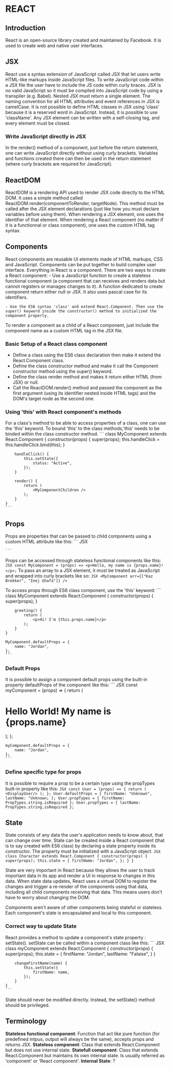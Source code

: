 # REACT

## Introduction

React is an open-source library created and maintained by Facebook. It is used to create web and native user interfaces.

## JSX

React use a syntax extension of JavaScript called JSX that let users write HTML-like markups inside JavaScript files.
To write JavaScript code within a JSX file the user have to include the JS code within curly braces.
JSX is no valid JavaScript so it must be compiled into JavaScript code by using a transpiler (e.g. Babel).
Nested JSX must return a single element.
The naming convention for all HTML attributes and event references in JSX is camelCase.
It is not possible to define HTML classes in JSX using 'class' because it is a reserved word in JavaScript. Instead, it is possible to use 'className'.
Any JSX element can be written with a self-closing tag, and every element must be closed.

### Write JavaScript directly in JSX

In the render() method of a component, just before the return statement, one can write JavaScript directly without using curly brackets. Variables and functions created there can then be used in the return statement (where curly brackets are required for JavaScript).

## ReactDOM

ReactDOM is a rendering API used to render JSX code directly to the HTML DOM. It uses a simple method called ReactDOM.render(componentToRender, targetNode). This method must be called after the JSX element declarations (just like how you must declare variables before using them).
When rendering a JSX element, one uses the identifier of that element.
When rendering a React component (no matter if it is a functionnal or class component), one uses the custom HTML tag syntax.

## Components

React components are reusable UI elements made of HTML markups, CSS and JavaScript. Components can be put together to build complex user interface.
Everything in React is a component. There are two ways to create a React component:
    - Use a JavaScript function to create a stateless functional component (a component that can receives and renders data but cannot registers or manages changes to it). A function dedicated to create component return either null or JSX. It also uses pascal case for its identifiers.

    - Use the ES6 syntax 'class' and extend React.Component. Then use the super() keyword inside the constructor() method to initialized the component properly. 

To render a component as a child of a React component, just include the component name as a custom HTML tag in the JSX file.

### Basic Setup of a React class component

* Define a class using the ES6 class declaration then make it extend the React.Component class.
* Define the class constructor method and make it call the Component constructor method using the super() keyword.
* Define the class render method and makes it return either HTML (from JSX) or null.
* Call the ReactDOM.render() method and passed the component as the first argument (using its identifier nested inside HTML tags) and the DOM's target node as the second one.

### Using 'this' with React component's methods

For a class's method to be able to access properties of a class, one can use the 'this' keyword. To bound 'this' to the class methods,'this' needs to be binded within the class constructor method.
    ```
    class MyComponent extends React.Component {
        constructor(props) {
            super(props);
            this.handleClick = this.handleClick.bind(this);
        }

        handleClick() {
            this.setState({
                status: "Active",
            });
        }

        render() {
            return (
                <MyComponentChildren />
            );
        }
    }
    ```

## Props

Props are properties that can be passed to child components using a custom HTML attribute like this:
    ``` JSX
    <MyComponent name="Jordan" />

    ```
Props can be accessed through stateless functional components like this:
    ``` JSX
    const MyComponent = (props) => <p>Hello, my name is {props.name}!</p>;
    ```
To pass an array to a JSX element, it must be treated as JavaScript and wrapped into curly brackets like so:
    ``` JSX
     <MyComponent arr={["Kaz Brekker", "Inej Ghafa"]} />   
    ```

To access props through ES6 class component, use the 'this' keyword:
    ```
    class MyComponent extends React.Component {
        constructor(props) {
            super(props);
        }

        greeting() {
            return (
                <p>Hi! I'm {this.props.name}</p>
            );
        }
    }

    MyComponent.defaultProps = {
        name: "Jordan",
    };
    ```

### Default Props

It is possible to assign a component default props using the built-in property defaultProps of the component like this:
    ``` JSX
    const myComponent = (props) => {
        return (
            <h1>Hello World! My name is {props.name}</h1>
        );
    };

    myComponent.defaultProps = {
        name: "Jordan",
    };
    ```

### Define specific type for props

It is possible to require a prop to be a certain type using the propTypes built-in property like this:
    ``` JSX
    const User = (props) => {
        return (
            <DisplayUser/>
        );
    };
    User.defaultProps = {
        firstName: "Unknown",
        lastName: "Unknown;
    };
    User.propTypes = { firstName: PropTypes.string.isRequired };
    User.propTypes = { lastName: PropTypes.string.isRequired };
    ```

## State

State consists of any data the user's application needs to know about, that can change over time.
State can be created inside a React component (that is to say created with ES6 class) by declaring a state property inside its constructor. The property must be initialized with a JavaScript object.
    ``` JSX
    class Character extends React.Component {
        constructor(props) {
            super(props);
            this.state = {
                firstName: "Jordan",
            };
        }
    }
    ```

State are very important in React because they allows the user to track important data in its app and render a UI in response to changes in this data. When state data updates, React uses a virtual DOM to register the changes and trigger a re-render of the components using that data, including all child components receiving that data. This means users don't have to worry about changing the DOM.

Components aren't aware of other components being stateful or stateless. Each component's state is encapsulated and local to this component.

### Correct way to update State

React provides a method to update a component's state property : setState().
setState can be called within a component class like this:
    ``` JSX
    class myComponent extends React.Component {
        constructor(props) {
            super(props);
            this.state = {
                firstName: "Jordan",
                lastName: "Falaise",
            }
        }

        changeFirstName(name) {
            this.setState({
                firstName: name,
            });
        }
    }
    ```

State should never be modified directly. Instead, the setState() method should be privileged.


## Terminology

**Stateless functional component**: Function that act like pure function (for predefined intpus, output will always be the same), accepts props and returns JSX.
**Stateless component**: Class that extends React.Component but does not use internal state.
**Statefull component**: Class that extends React.Component but maintains its own internal state. Is usually referred as 'component' or 'React component'. 
**Internal State**: ?